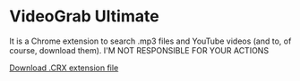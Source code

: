 # VideoGrab Ultimate

It is a Chrome extension to search .mp3 files and YouTube videos (and to, of course, download them). I'M NOT RESPONSIBLE FOR YOUR ACTIONS

[Download .CRX extension file](videograb-ultimate.crx)